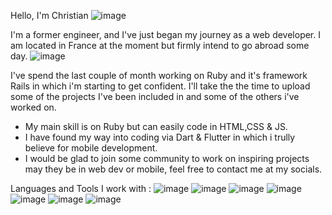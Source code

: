 Hello, I'm Christian ![image](https://user-images.githubusercontent.com/73429254/227010534-4c93813b-3056-469c-b0b7-0407882a480b.png)

I'm a former engineer, and I've just began my journey as a web developer.
I am located in France at the moment but firmly intend to go abroad some day. ![image](https://user-images.githubusercontent.com/73429254/227011307-139b3036-5e6b-4559-bfad-2362866f0c69.png)

I've spend the last couple of month working on Ruby and it's framework Rails in which i'm starting to get confident.
I'll take the the time to upload some of the projects I've been included in and some of the others i've worked on.

  - My main skill is on Ruby but can easily code in HTML,CSS & JS.
  - I have found my way into coding via Dart & Flutter in which i trully believe for mobile development.
  - I would be glad to join some community to work on inspiring projects may they be in web dev or mobile, feel free to contact me at my socials. 

Languages and Tools I work with :
![image](https://user-images.githubusercontent.com/73429254/227019031-8fe1ab35-c366-4758-8ced-79058b3083ef.png) ![image](https://user-images.githubusercontent.com/73429254/227018968-dd0c0974-62b5-4a8a-8127-84a0caa49ab6.png) ![image](https://user-images.githubusercontent.com/73429254/227019074-3509dbb5-c94c-4596-9d99-d2ad869b53db.png) ![image](https://user-images.githubusercontent.com/73429254/227019108-f8bebbb3-f6e1-4101-a287-6e2f18ae2fd6.png)![image](https://user-images.githubusercontent.com/73429254/227019143-d1b0b114-fcb6-44a3-82bc-4ed7eb8f527a.png) ![image](https://user-images.githubusercontent.com/73429254/227019282-998a4352-2141-4632-b898-6893482ba338.png) ![image](https://user-images.githubusercontent.com/73429254/227019408-4ede8b9a-f462-4001-908e-bcbbe5daec61.png)

